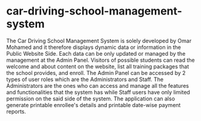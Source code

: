 # car-driving-school-management-system
The Car Driving School Management System is solely developed by Omar Mohamed and it therefore displays dynamic data or information in the Public Website Side. Each data can be only updated or managed by the management at the Admin Panel. Visitors of possible students can read the welcome and about content on the website, list all training packages that the school provides, and enroll. The Admin Panel can be accessed by 2 types of user roles which are the Administrators and Staff. The Administrators are the ones who can access and manage all the features and functionalities that the system has while Staff users have only limited permission on the said side of the system. The application can also generate printable enrollee's details and printable date-wise payment reports.
